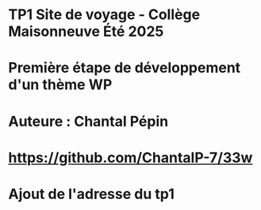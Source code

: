 # TP1 Site de voyage - Collège Maisonneuve Été 2025

# Première étape de développement d'un thème WP

# Auteure : Chantal Pépin

# https://github.com/ChantalP-7/33w

# Ajout de l'adresse du tp1 


